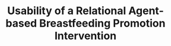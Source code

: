 ---
name: "Usability Of A Relational Agent Based Breastfeeding"
title: "Usability of a Relational Agent-based Breastfeeding Promotion Intervention"
project: null
event: "Society for Behavioral Medicine (SBM) annual meeting, Symposium on Technology-Delivered Behavioral Interventions for Childbearing Women: Challenges, Triumphs, and Lessons Learned (abstract)"
authors:
- name: "Bickmore, T.."
- name: "Zhang, Z.."
- name: "Edwards, R.."
year: 2016
resources: null
external_url: null
draft: false
---